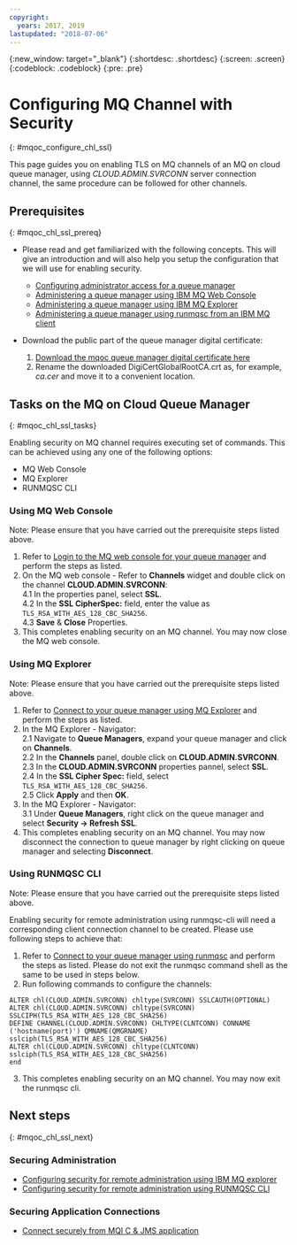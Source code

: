 ```yaml
---
copyright:
  years: 2017, 2019
lastupdated: "2018-07-06"
---
```


{:new_window: target="_blank"}
{:shortdesc: .shortdesc}
{:screen: .screen}
{:codeblock: .codeblock}
{:pre: .pre}

# Configuring MQ Channel with Security
{: #mqoc_configure_chl_ssl}

This page guides you on enabling TLS on MQ channels of an MQ on cloud queue manager, using *CLOUD.ADMIN.SVRCONN* server connection channel, the same
procedure can be followed for other channels.

## Prerequisites
{: #mqoc_chl_ssl_prereq}

* Please read and get familiarized with the following concepts. This will give an introduction and will also help you setup the configuration that we will use for enabling security.
  - [Configuring administrator access for a queue manager](/docs/services/mqcloud?topic=mqcloud-tut_mqoc_configure_admin_qm_access)
  - [Administering a queue manager using IBM MQ Web Console](/docs/services/mqcloud?topic=mqcloud-mqoc_admin_mqweb)
  - [Administering a queue manager using IBM MQ Explorer](/docs/services/mqcloud?topic=mqcloud-mqoc_admin_mqexp)
  - [Administering a queue manager using runmqsc from an IBM MQ client](/docs/services/mqcloud?topic=mqcloud-mqoc_admin_mqcli)  


* Download the public part of the queue manager digital certificate:
  1. [Download the mqoc queue manager digital certificate here](https://www.digicert.com/CACerts/DigiCertGlobalRootCA.crt)
  2. Rename the downloaded DigiCertGlobalRootCA.crt as, for example, *ca.cer* and move it to a convenient location.



## Tasks on the MQ on Cloud Queue Manager
{: #mqoc_chl_ssl_tasks}

Enabling security on MQ channel requires executing set of commands. This can be achieved using any one of the following options:
* MQ Web Console
* MQ Explorer
* RUNMQSC CLI

### Using MQ Web Console
Note: Please ensure that you have carried out the prerequisite steps listed above.

1. Refer to [Login to the MQ web console for your queue manager](/docs/services/mqcloud?topic=mqcloud-mqoc_admin_mqweb#connect_mqoc_admin_mqweb) and perform the steps as listed.
2. On the MQ web console - Refer to **Channels** widget and double click on the channel **CLOUD.ADMIN.SVRCONN**:   
    4.1 In the properties panel, select **SSL**.  
    4.2 In the **SSL CipherSpec:** field, enter the value as `TLS_RSA_WITH_AES_128_CBC_SHA256`.  
    4.3 **Save** & **Close** Properties.  
3. This completes enabling security on an MQ channel. You may now close the MQ web console.

### Using MQ Explorer
Note: Please ensure that you have carried out the prerequisite steps listed above.

1. Refer to [Connect to your queue manager using MQ Explorer](/docs/services/mqcloud?topic=mqcloud-mqoc_admin_mqexp#connect_mqoc_admin_mqexp) and perform the steps as listed.  
2. In the MQ Explorer - Navigator:    
    2.1 Navigate to **Queue Managers**, expand your queue manager and click on **Channels**.  
    2.2 In the **Channels** panel, double click on **CLOUD.ADMIN.SVRCONN**.  
    2.3 In the **CLOUD.ADMIN.SVRCONN** properties pannel, select **SSL**.  
    2.4 In the **SSL Cipher Spec:** field, select `TLS_RSA_WITH_AES_128_CBC_SHA256`.  
    2.5 Click **Apply** and then **OK**.  
3. In the MQ Explorer - Navigator:  
    3.1 Under **Queue Managers**, right click on the queue manager and select **Security -> Refresh SSL**.  
4. This completes enabling security on an MQ channel. You may now disconnect the connection to queue manager by right clicking on queue manager and selecting **Disconnect**.  

### Using RUNMQSC CLI
Note: Please ensure that you have carried out the prerequisite steps listed above.

Enabling security for remote administration using runmqsc-cli will need a corresponding client connection channel to be created. Please use following steps to achieve that:

1. Refer to [Connect to your queue manager using runmqsc](/docs/services/mqcloud?topic=mqcloud-mqoc_admin_mqcli#connect_mqoc_admin_mqcli) and perform the steps as listed. Please do not exit the runmqsc command shell as the same to be used in steps below.
2. Run following commands to configure the channels:
  ```
  ALTER chl(CLOUD.ADMIN.SVRCONN) chltype(SVRCONN) SSLCAUTH(OPTIONAL)
  ALTER chl(CLOUD.ADMIN.SVRCONN) chltype(SVRCONN) SSLCIPH(TLS_RSA_WITH_AES_128_CBC_SHA256)
  DEFINE CHANNEL(CLOUD.ADMIN.SVRCONN) CHLTYPE(CLNTCONN) CONNAME ('hostname(port)') QMNAME(QMGRNAME) sslciph(TLS_RSA_WITH_AES_128_CBC_SHA256)
  ALTER chl(CLOUD.ADMIN.SVRCONN) chltype(CLNTCONN) sslciph(TLS_RSA_WITH_AES_128_CBC_SHA256)
  end
  ```
3. This completes enabling security on an MQ channel. You may now exit the runmqsc cli.

## Next steps
{: #mqoc_chl_ssl_next}

### Securing Administration

* [Configuring security for remote administration using IBM MQ explorer](/docs/services/mqcloud?topic=mqcloud-mqoc_remote_ssl_exp_admin)  
* [Configuring security for remote administration using RUNMQSC CLI](/docs/services/mqcloud?topic=mqcloud-mqoc_remote_ssl_runmqsc_admin)  

### Securing Application Connections
* [Connect securely from MQI C & JMS application](/docs/services/mqcloud?topic=mqcloud-mqoc_connect_app_ssl)
